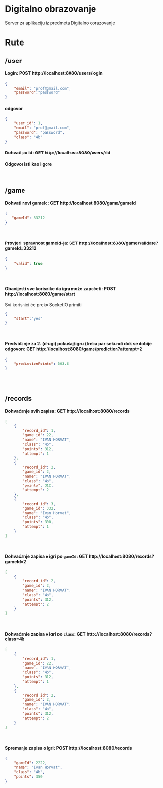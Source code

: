 # Digitalno obrazovanje

Server za aplikaciju iz predmeta Digitalno obrazovanje

# Rute
##  /user

#### Login:  POST  http://localhost:8080/users/login

```json
{
    "email": "prof@gmail.com",
    "password":"password" 
}
```

#### odgovor
```json
{
    "user_id": 1,
    "email": "prof@gmail.com",
    "password": "password",
    "class": "4b"
}
```

#### Dohvati po id:  GET  http://localhost:8080/users/:id
#### Odgovor isti kao i gore  

<br>

##  /game


#### Dohvati novi gameId: GET  http://localhost:8080/game/gameId
```json
{
   "gameId": 33212
}
```
<br>

#### Provjeri ispravnost gameId-ja: GET  http://localhost:8080/game/validate?gameId=33212

```json
{
    "valid": true
}
```
<br>

#### Obavijesti sve korisnike da igra može započeti: POST  http://localhost:8080/game/start

Svi korisnici će preko SocketIO primiti 
```json
{
	"start":"yes"
}
```
<br>

#### Predviđanje za 2. (drugi) pokušaj/igru (treba par sekundi dok se dobije odgovor): GET  http://localhost:8080/game/prediction?attempt=2
```json
{
    "predictionPoints": 303.6
}
```
<br><br>

##  /records

#### Dohvaćanje svih zapisa: GET  http://localhost:8080/records
```json
[
    {
        "record_id": 1,
        "game_id": 22,
        "name": "IVAN HORVAT",
        "class": "4b",
        "points": 312,
        "attempt": 1
    },
    {
        "record_id": 2,
        "game_id": 2,
        "name": "IVAN HORVAT",
        "class": "4b",
        "points": 312,
        "attempt": 2
    },
    {
        "record_id": 3,
        "game_id": 332,
        "name": "Ivan Horvat",
        "class": "4b",
        "points": 300,
        "attempt": 1
    }
]
```
<br>


#### Dohvaćanje zapisa o igri po `gameId`: GET  http://localhost:8080/records?gameId=2
```json
[
    {
        "record_id": 2,
        "game_id": 2,
        "name": "IVAN HORVAT",
        "class": "4b",
        "points": 312,
        "attempt": 2
    }
]
```
<br>

#### Dohvaćanje zapisa o igri po `class`: GET  http://localhost:8080/records?class=4b
```json
[
    {
        "record_id": 1,
        "game_id": 22,
        "name": "IVAN HORVAT",
        "class": "4b",
        "points": 312,
        "attempt": 1
    },
    {
        "record_id": 2,
        "game_id": 2,
        "name": "IVAN HORVAT",
        "class": "4b",
        "points": 312,
        "attempt": 2
    }
]
```
<br>

####  Spremanje zapisa o igri: POST  http://localhost:8080/records
```json
{   
    "gameId": 2222,
    "name": "Ivan Horvat",
    "class": "4b",
    "points": 350
}
```
<br><br>

